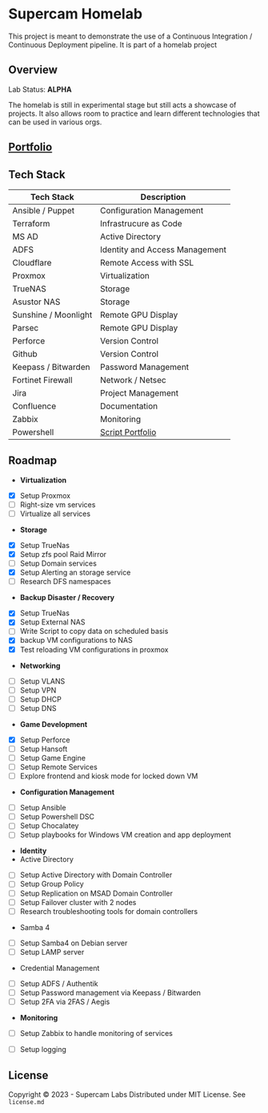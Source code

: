 # Supercam Homelab

This project is meant to demonstrate the use of a Continuous Integration / Continuous Deployment pipeline. It is part of a homelab project

## Overview
Lab Status: **ALPHA**

The homelab is still in experimental stage but still acts a showcase of projects.  It also allows room to practice and learn different technologies that can be used in various orgs.


## [Portfolio](https://supercam.github.io/greybox/)


## Tech Stack

| Tech Stack | Description |
| --- | --- |
| Ansible / Puppet | Configuration Management |
| Terraform | Infrastrucure as Code |
| MS AD | Active Directory |
| ADFS | Identity and Access Management |
| Cloudflare | Remote Access with SSL |
| Proxmox | Virtualization |
| TrueNAS | Storage |
| Asustor NAS | Storage |
| Sunshine / Moonlight | Remote GPU Display |
| Parsec | Remote GPU Display |
| Perforce | Version Control |
| Github | Version Control |
| Keepass / Bitwarden | Password Management |
| Fortinet Firewall | Network / Netsec |
| Jira | Project Management |
| Confluence | Documentation |
| Zabbix | Monitoring |
| Powershell | [Script Portfolio](https://github.com/supercam/greybox/tree/main/homelab_platform/powershell) |

## Roadmap

- **Virtualization**
- [x] Setup Proxmox
- [ ] Right-size vm services
- [ ] Virtualize all services

- **Storage**
- [x] Setup TrueNas
- [x] Setup zfs pool Raid Mirror
- [ ] Setup Domain services
- [x] Setup Alerting an storage service
- [ ] Research DFS namespaces

- **Backup Disaster / Recovery**
- [x] Setup TrueNas
- [x] Setup External NAS
- [ ] Write Script to copy data on scheduled basis
- [x] backup VM configurations to NAS
- [x] Test reloading VM configurations in proxmox

- **Networking**
- [ ] Setup VLANS
- [ ] Setup VPN
- [ ] Setup DHCP
- [ ] Setup DNS

- **Game Development**
- [x] Setup Perforce
- [ ] Setup Hansoft
- [ ] Setup Game Engine
- [ ] Setup Remote Services
- [ ] Explore frontend and kiosk mode for locked down VM

- **Configuration Management**
- [ ] Setup Ansible
- [ ] Setup Powershell DSC
- [ ] Setup Chocalatey
- [ ] Setup playbooks for Windows VM creation and app deployment

- **Identity**
- Active Directory
- [ ] Setup Active Directory with Domain Controller
- [ ] Setup Group Policy
- [ ] Setup Replication on MSAD Domain Controller
- [ ] Setup Failover cluster with 2 nodes
- [ ] Research troubleshooting tools for domain controllers
- Samba 4
- [ ] Setup Samba4 on Debian server
- [ ] Setup LAMP server
- Credential Management
- [ ] Setup ADFS / Authentik
- [ ] Setup Password management via Keepass / Bitwarden
- [ ] Setup 2FA via 2FAS / Aegis

- **Monitoring**
- [ ] Setup Zabbix to handle monitoring of services
- [ ] Setup logging


## License
Copyright © 2023 - Supercam Labs
Distributed under MIT License.  See `license.md`
